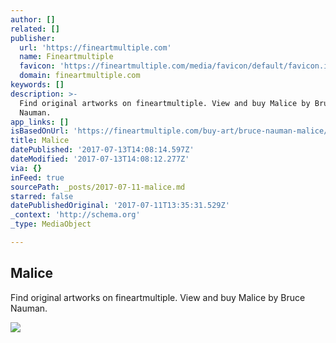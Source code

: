 ```yaml
---
author: []
related: []
publisher:
  url: 'https://fineartmultiple.com'
  name: Fineartmultiple
  favicon: 'https://fineartmultiple.com/media/favicon/default/favicon.ico'
  domain: fineartmultiple.com
keywords: []
description: >-
  Find original artworks on fineartmultiple. View and buy Malice by Bruce
  Nauman.
app_links: []
isBasedOnUrl: 'https://fineartmultiple.com/buy-art/bruce-nauman-malice/'
title: Malice
datePublished: '2017-07-13T14:08:14.597Z'
dateModified: '2017-07-13T14:08:12.277Z'
via: {}
inFeed: true
sourcePath: _posts/2017-07-11-malice.md
starred: false
datePublishedOriginal: '2017-07-11T13:35:31.529Z'
_context: 'http://schema.org'
_type: MediaObject

---
```

<article style=""><h1>Malice</h1><p>Find original artworks on fineartmultiple. View and buy Malice by Bruce Nauman.</p><img src="https://fineartmultiple.com/media/product/fb4/malice-bna-44-1443103913-75-a4c.JPG" /></article>